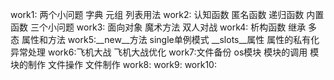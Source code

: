 work1: 两个小问题 字典 元组 列表用法
work2: 认知函数 匿名函数 递归函数 内置函数 三个小问题
work3: 面向对象 魔术方法 双人对战
work4: 析构函数 继承 多态 属性和方法
work5:__new__方法 single单例模式 __slots__属性 属性的私有化 异常处理
work6:飞机大战 飞机大战优化
work7:文件备份 os模块 模块的调用 模块的制作 文件操作 文件制作
work8:
work9:
work10:

